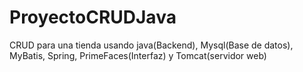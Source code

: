 # ProyectoCRUDJava
CRUD para una tienda usando java(Backend), Mysql(Base de datos), MyBatis, Spring, PrimeFaces(Interfaz) y Tomcat(servidor web)
